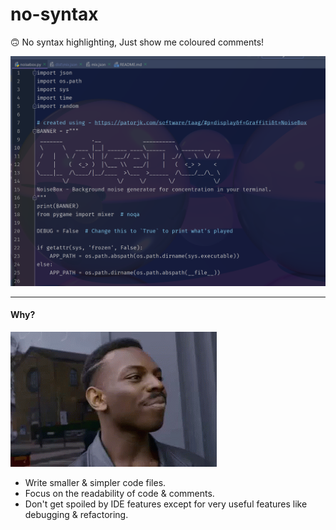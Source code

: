 # no-syntax
🙃 No syntax highlighting, Just show me coloured comments!

![Screenshot](https://github.com/JaDogg/no-syntax/blob/main/screenshot-sample-pycharm.png)

---
#### Why? 

![ThinkAboutIt](https://github.com/JaDogg/no-syntax/blob/main/think-about-it.gif)

* Write smaller & simpler code files.
* Focus on the readability of code & comments.
* Don't get spoiled by IDE features except for very useful features like debugging & refactoring.
